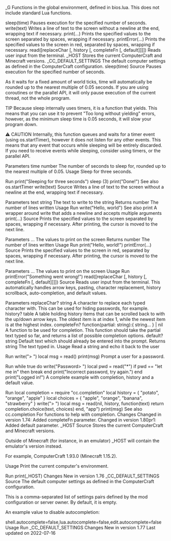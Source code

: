 _G
Functions in the global environment, defined in bios.lua. This does not include standard Lua functions.

sleep(time) Pauses execution for the specified number of seconds.
write(text) Writes a line of text to the screen without a newline at the end, wrapping text if necessary.
print(...) Prints the specified values to the screen separated by spaces, wrapping if necessary.
printError(...) Prints the specified values to the screen in red, separated by spaces, wrapping if necessary.
read([replaceChar [, history [, completeFn [, default]]]])	Reads user input from the terminal.
_HOST Stores the current ComputerCraft and Minecraft versions.
_CC_DEFAULT_SETTINGS The default computer settings as defined in the ComputerCraft configuration.
sleep(time)
Source
Pauses execution for the specified number of seconds.

As it waits for a fixed amount of world ticks, time will automatically be rounded up to the nearest multiple of 0.05 seconds. If you are using coroutines or the parallel API, it will only pause execution of the current thread, not the whole program.

TIP
Because sleep internally uses timers, it is a function that yields. This means that you can use it to prevent "Too long without yielding" errors, however, as the minimum sleep time is 0.05 seconds, it will slow your program down.

⚠ CAUTION
Internally, this function queues and waits for a timer event (using os.startTimer), however it does not listen for any other events. This means that any event that occurs while sleeping will be entirely discarded. If you need to receive events while sleeping, consider using timers, or the parallel API.

Parameters
time number The number of seconds to sleep for, rounded up to the nearest multiple of 0.05.
Usage
Sleep for three seconds.

Run print("Sleeping for three seconds")
sleep (3)
print("Done!")
See also
os.startTimer
write(text)
Source
Writes a line of text to the screen without a newline at the end, wrapping text if necessary.

Parameters
text string The text to write to the string
Returns
number The number of lines written
Usage
Run write("Hello, world")
See also
print A wrapper around write that adds a newline and accepts multiple arguments
print(...)
Source
Prints the specified values to the screen separated by spaces, wrapping if necessary. After printing, the cursor is moved to the next line.

Parameters
... The values to print on the screen
Returns
number The number of lines written
Usage
Run print("Hello, world!")
printError(...)
Source
Prints the specified values to the screen in red, separated by spaces, wrapping if necessary. After printing, the cursor is moved to the next line.

Parameters
... The values to print on the screen
Usage
Run printError("Something went wrong!")
read([replaceChar [, history [, completeFn [, default]]]])
Source
Reads user input from the terminal. This automatically handles arrow keys, pasting, character replacement, history scrollback, auto-completion, and default values.

Parameters
replaceChar? string A character to replace each typed character with. This can be used for hiding passwords, for example.
history? table A table holding history items that can be scrolled back to with the up/down arrow keys. The oldest item is at index 1, while the newest item is at the highest index.
completeFn? function(partial: string):{ string... } | nil A function to be used for completion. This function should take the partial text typed so far, and returns a list of possible completion options.
default? string Default text which should already be entered into the prompt.
Returns
string The text typed in.
Usage
Read a string and echo it back to the user

Run write("> ")
local msg = read()
print(msg)
Prompt a user for a password.

Run while true do
  write("Password> ")
  local pwd = read("*")
  if pwd == "let me in" then break end
  print("Incorrect password, try again.")
end
print("Logged in!")
A complete example with completion, history and a default value.

Run local completion = require "cc.completion"
local history = { "potato", "orange", "apple" }
local choices = { "apple", "orange", "banana", "strawberry" }
write("> ")
local msg = read(nil, history, function(text) return completion.choice(text, choices) end, "app")
print(msg)
See also
cc.completion For functions to help with completion.
Changes
Changed in version 1.74: Added completeFn parameter.
Changed in version 1.80pr1: Added default parameter.
_HOST
Source
Stores the current ComputerCraft and Minecraft versions.

Outside of Minecraft (for instance, in an emulator) _HOST will contain the emulator's version instead.

For example, ComputerCraft 1.93.0 (Minecraft 1.15.2).

Usage
Print the current computer's environment.

Run print(_HOST)
Changes
New in version 1.76
_CC_DEFAULT_SETTINGS
Source
The default computer settings as defined in the ComputerCraft configuration.

This is a comma-separated list of settings pairs defined by the mod configuration or server owner. By default, it is empty.

An example value to disable autocompletion:

shell.autocomplete=false,lua.autocomplete=false,edit.autocomplete=false
Usage
Run _CC_DEFAULT_SETTINGS
Changes
New in version 1.77
Last updated on 2022-07-16
